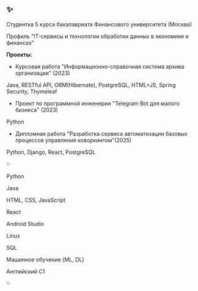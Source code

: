 ## ✨
Студентка 5 курса бакалавриата Финансового университета (Москва)

Профиль "IT-сервисы и технологии обработки данных в экономике и финансах"

**Проекты:**
 - Курсовая работа "Информационно-справочная система архива организации" (2023)

Java, RESTful API, ORM(Hibernate), PostgreSQL, HTML+JS, Spring Security, Thymeleaf

 - Проект по программной инженерии "Telegram Bot для малого бизнеса" (2023)

Python

 - Дипломная работа "Разработка сервиса автоматизации базовых процессов управления коворкингом"(2025)

Python, Django, React, PostgreSQL



✨

Python

Java

HTML, CSS, JavaScript

React

Android Studio

Linux

SQL 

Машинное обучение (ML, DL)


Английский C1

✨


<!--
**ekazna/ekazna** is a ✨ _special_ ✨ repository because its `README.md` (this file) appears on your GitHub profile.

Here are some ideas to get you started:

- 🔭 I’m currently working on ...
- 🌱 I’m currently learning ...
- 👯 I’m looking to collaborate on ...
- 🤔 I’m looking for help with ...
- 💬 Ask me about ...
- 📫 How to reach me: ...
- 😄 Pronouns: ...
- ⚡ Fun fact: ...
-->
